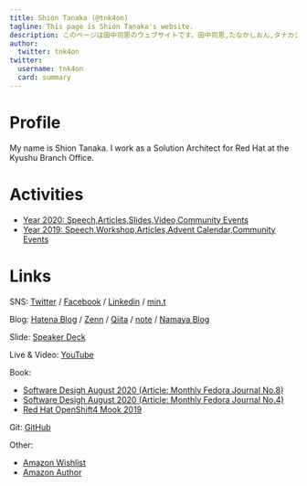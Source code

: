 ```yaml
---
title: Shion Tanaka (@tnk4on)
tagline: This page is Shion Tanaka's website. 
description: このページは田中司恩のウェブサイトです。田中司恩,たなかしおん,タナカシオン,Shion Tanaka,@tnk4on
author:
  twitter: tnk4on
twitter:
  username: tnk4on
  card: summary
---
```


# Profile
My name is Shion Tanaka. I work as a Solution Architect for Red Hat at the Kyushu Branch Office.

# Activities
- [Year 2020: Speech,Articles,Slides,Video,Community Events](https://tnk4on.hatenablog.com/entry/2020/12/31/000000)
- [Year 2019: Speech,Workshop,Articles,Advent Calendar,Community Events](https://tnk4on.hatenablog.com/entry/2019/12/31/000000)


# Links

SNS: [Twitter](https://twitter.com/tnk4on) / [Facebook](https://www.facebook.com/tnk4on) / [Linkedin](https://www.linkedin.com/in/tnk4on/) / [min.t](https://min.togetter.com/id/tnk4on)

Blog: [Hatena Blog](https://tnk4on.hatenablog.com/) / [Zenn](https://zenn.dev/tnk4on) / [Qiita](https://qiita.com/tnk4on) / [note](https://note.com/tnk4on) / [Namaya Blog](https://namaya.jp/author/tnk4on/)

Slide: [Speaker Deck](https://speakerdeck.com/tnk4on)

Live & Video: [YouTube](https://www.youtube.com/channel/UCmJg-Nwox4ivLqmiP2Ca35w/featured)

Book: 
- [Software Desigh August 2020 (Article: Monthly Fedora Journal No.8)](https://amzn.to/35jKdof)
- [Software Desigh August 2020 (Article: Monthly Fedora Journal No.4)](https://amzn.to/3hVUpqL)
- [Red Hat OpenShift4 Mook 2019](http://redhat.lookbookhq.com/OCP4Intro_Mook)

Git: [GitHub](https://github.com/tnk4on)

Other: 
- [Amazon Wishlist](https://www.amazon.co.jp/hz/wishlist/ls/287KX2D6E940M)
- [Amazon Author](https://www.amazon.co.jp/~/e/B08F3BSDHY)